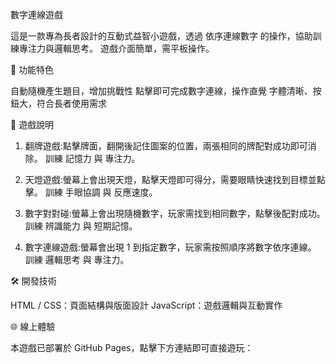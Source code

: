 數字連線遊戲

這是一款專為長者設計的互動式益智小遊戲，透過 依序連線數字 的操作，協助訓練專注力與邏輯思考。
遊戲介面簡單，需平板操作。

🎯 功能特色

自動隨機產生題目，增加挑戰性
點擊即可完成數字連線，操作直覺
字體清晰、按鈕大，符合長者使用需求

📖 遊戲說明

1. 翻牌遊戲:點擊牌面，翻開後記住圖案的位置，兩張相同的牌配對成功即可消除。
   訓練 記憶力 與 專注力。

2. 天燈遊戲:螢幕上會出現天燈，點擊天燈即可得分，需要眼睛快速找到目標並點擊。
   訓練 手眼協調 與 反應速度。

3. 數字對對碰:螢幕上會出現隨機數字，玩家需找到相同數字，點擊後配對成功。
   訓練 辨識能力 與 短期記憶。

4. 數字連線遊戲:螢幕會出現 1 到指定數字，玩家需按照順序將數字依序連線。
   訓練 邏輯思考 與 專注力。

🛠️ 開發技術

HTML / CSS：頁面結構與版面設計
JavaScript：遊戲邏輯與互動實作

🌐 線上體驗

本遊戲已部署於 GitHub Pages，點擊下方連結即可直接遊玩：
